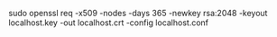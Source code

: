 sudo openssl req -x509 -nodes -days 365 -newkey rsa:2048 -keyout localhost.key -out localhost.crt -config localhost.conf
